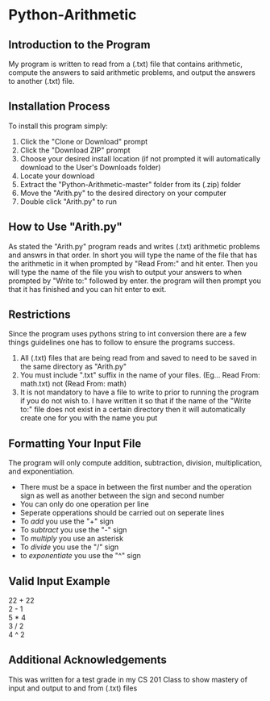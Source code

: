 # Python-Arithmetic
## Introduction to the Program
My program is written to read from a (.txt) file that contains arithmetic, compute the answers to said arithmetic problems, and output the answers to another (.txt) file.
## Installation Process
To install this program simply:
1) Click the "Clone or Download" prompt
2) Click the "Download ZIP" prompt
3) Choose your desired install location (if not prompted it will automatically download to the User's Downloads folder)
4) Locate your download
5) Extract the "Python-Arithmetic-master" folder from its (.zip) folder
6) Move the "Arith.py" to the desired directory on your computer
7) Double click "Arith.py" to run
## How to Use "Arith.py"
As stated the "Arith.py" program reads and writes (.txt) arithmetic problems and answrs in that order. In short you will type the name of the file that has the arithmetic in it when prompted by "Read From:" and hit enter. Then you will type the name of the file you wish to output your answers to when prompted by "Write to:" followed by enter. the program will then prompt you that it has finished and you can hit enter to exit.
  ## Restrictions
  Since the program uses pythons string to int conversion there are a few things guidelines one has to follow to ensure the programs      success.
  1) All (.txt) files that are being read from and saved to need to be saved in the same directory as "Arith.py"
  2) You must include ".txt" suffix in the name of your files. (Eg... Read From: math.txt) not (Read From: math)
  3) It is not mandatory to have a file to write to prior to running the program if you do not wish to. I have written it so that if the name of the "Write to:" file does not exist in a certain directory then it will automatically create one for you with the name you put
  ## Formatting Your Input File
  The program will only compute addition, subtraction, division, multiplication, and exponentiation.
  * There must be a space in between the first number and the operation sign as well as another between the sign and second number
  * You can only do one operation per line
  * Seperate opperations should be carried out on seperate lines
  * To *add* you use the "+" sign
  * To *subtract* you use the "-" sign
  * To *multiply* you use an asterisk
  * To *divide* you use the "/" sign
  * to *exponentiate* you use the "^" sign
  ## Valid Input Example
  22 + 22  
  2 - 1  
  5 * 4  
  3 / 2  
  4 ^ 2  
  ## Additional Acknowledgements
  This was written for a test grade in my CS 201 Class to show mastery of input and output to and from (.txt) files
